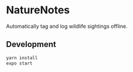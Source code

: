 # NatureNotes
Automatically tag and log wildlife sightings offline.

## Development

```bash
yarn install
expo start
```
